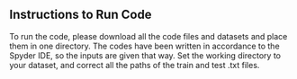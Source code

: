 ## Instructions to Run Code

To run the code, please download all the code files and datasets and place them in one directory. 
The codes have been written in accordance to the Spyder IDE, so the inputs are given that way. Set the working directory to your dataset, and correct all the paths of the train and test .txt files. 
